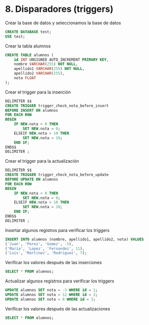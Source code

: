 # 8. Disparadores (triggers)

Crear la base de datos y seleccionamos la base de datos

```sql
CREATE DATABASE test;
USE test;
```

Crear la tabla alumnos
```sql
CREATE TABLE alumnos (
    id INT UNSIGNED AUTO_INCREMENT PRIMARY KEY,
    nombre VARCHAR(255) NOT NULL,
    apellido1 VARCHAR(255) NOT NULL,
    apellido2 VARCHAR(255),
    nota FLOAT
);
```

Crear el trigger para la inserción
```sql
DELIMITER $$
CREATE TRIGGER trigger_check_nota_before_insert
BEFORE INSERT ON alumnos
FOR EACH ROW
BEGIN
    IF NEW.nota < 0 THEN
        SET NEW.nota = 0;
    ELSEIF NEW.nota > 10 THEN
        SET NEW.nota = 10;
    END IF;
END$$
DELIMITER ;
```

Crear el trigger para la actualización
```sql
DELIMITER $$
CREATE TRIGGER trigger_check_nota_before_update
BEFORE UPDATE ON alumnos
FOR EACH ROW
BEGIN
    IF NEW.nota < 0 THEN
        SET NEW.nota = 0;
    ELSEIF NEW.nota > 10 THEN
        SET NEW.nota = 10;
    END IF;
END$$
DELIMITER ;
```

Insertar algunos registros para verificar los triggers
```sql
INSERT INTO alumnos (nombre, apellido1, apellido2, nota) VALUES 
('Juan', 'Perez', 'Gomez', -5),
('Maria', 'Lopez', 'Fernandez', 11),
('Luis', 'Martinez', 'Rodriguez', 7);
```

Verificar los valores después de las inserciones
```sql
SELECT * FROM alumnos;
```

Actualizar algunos registros para verificar los triggers
```sql
UPDATE alumnos SET nota = -3 WHERE id = 1;
UPDATE alumnos SET nota = 12 WHERE id = 2;
UPDATE alumnos SET nota = 8 WHERE id = 3;
```

Verificar los valores después de las actualizaciones
```sql
SELECT * FROM alumnos;
```